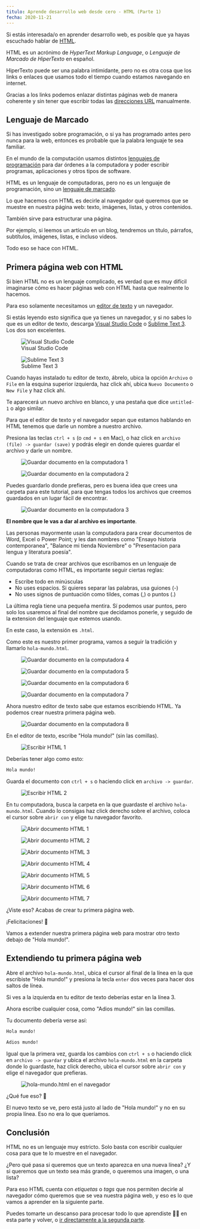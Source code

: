 ```yaml
---
titulo: Aprende desarrollo web desde cero - HTML (Parte 1)
fecha: 2020-11-21
---
```

<!-- Excerpt inicio -->
Si estás interesada/o en aprender desarrollo web, es posible que ya hayas escuchado hablar de <a href="https://es.wikipedia.org/wiki/HTML" target="_blank">HTML</a>.

HTML es un acrónimo de *HyperText Markup Language*, o *Lenguaje de Marcado de HiperTexto* en español.
<!-- Excerpt fin -->

HiperTexto puede ser una palabra intimidante, pero no es otra cosa que los links o enlaces que usamos todo el tiempo cuando estamos navegando en internet.

Gracias a los links podemos enlazar distintas páginas web de manera coherente y sin tener que escribir todas las <a href="https://es.wikipedia.org/wiki/Localizador_de_recursos_uniforme" target="_blank">direcciones URL</a> manualmente.

## Lenguaje de Marcado

Si has investigado sobre programación, o si ya has programado antes pero nunca para la web, entonces es probable que la palabra lenguaje te sea familiar.

En el mundo de la computación usamos distintos <a href="https://es.wikipedia.org/wiki/Lenguaje_de_programaci%C3%B3n" target="_blank">lenguajes de programación</a> para dar órdenes a la computadora y poder escribir programas, aplicaciones y otros tipos de software.

HTML es un lenguaje de computadoras, pero no es un lenguaje de programación, sino un <a href="https://es.wikipedia.org/wiki/Lenguaje_de_marcado" target="_blank">lenguaje de marcado</a>.

Lo que hacemos con HTML es decirle al navegador qué queremos que se muestre en nuestra página web: texto, imágenes, listas, y otros contenidos.

También sirve para estructurar una página.

Por ejemplo, si leemos un artículo en un blog, tendremos un título, párrafos, subtítulos, imágenes, listas, e incluso videos.

Todo eso se hace con HTML.

## Primera página web con HTML

Si bien HTML no es un lenguaje complicado, es verdad que es muy difícil imaginarse cómo es hacer páginas web con HTML hasta que realmente lo hacemos.

Para eso solamente necesitamos un <a href="https://es.wikipedia.org/wiki/Editor_de_texto" target="_blank">editor de texto</a> y un navegador. 

Si estás leyendo esto significa que ya tienes un navegador, y si no sabes lo que es un editor de texto, descarga <a href="https://code.visualstudio.com/Download" target="_blank">Visual Studio Code</a> o <a href="https://www.sublimetext.com/3" target="_blank">Sublime Text 3</a>. Los dos son excelentes.

<figure>
    <img 
        src="{{ '../imagenes/aprende-desarrollo-web-desde-cero-html-parte-1/aprende-html-desde-cero-parte-1-visual-studio-code.png' | url }}" 
        alt="Visual Studio Code" 
        title="Visual Studio Code"
    >
    <figcaption>
        Visual Studio Code
    </figcaption>
</figure>

<figure>
    <img 
        src="{{ '../imagenes/aprende-desarrollo-web-desde-cero-html-parte-1/aprende-html-desde-cero-parte-1-sublime-text-3.png' | url }}" 
        alt="Sublime Text 3" 
        title="Sublime Text 3"
    >
    <figcaption>
        Sublime Text 3
    </figcaption>
</figure>

Cuando hayas instalado tu editor de texto, ábrelo, ubica la opción `Archivo` o `File` en la esquina superior izquierda, haz click ahí, ubica `Nuevo Documento` o `New File` y haz click ahí.

Te aparecerá un nuevo archivo en blanco, y una pestaña que dice `untitled-1` o algo similar.

Para que el editor de texto y el navegador sepan que estamos hablando en HTML tenemos que darle un nombre a nuestro archivo.

Presiona las teclas `ctrl + s` (o `cmd + s` en Mac), o haz click en `archivo (file) -> guardar (save)` y podrás elegir en donde quieres guardar el archivo y darle un nombre.

<figure>
    <img 
        src="{{ '../imagenes/aprende-desarrollo-web-desde-cero-html-parte-1/aprende-html-desde-cero-parte-1-guardar-documento-1.png' | url }}" 
        alt="Guardar documento en la computadora 1" 
        title="Guardar documento en la computadora 1"
    >
</figure>

<figure>
    <img 
        src="{{ '../imagenes/aprende-desarrollo-web-desde-cero-html-parte-1/aprende-html-desde-cero-parte-1-guardar-documento-2.png' | url }}" 
        alt="Guardar documento en la computadora 2" 
        title="Guardar documento en la computadora 2"
    >
</figure>

Puedes guardarlo donde prefieras, pero es buena idea que crees una carpeta para este tutorial, para que tengas todos los archivos que creemos guardados en un lugar fácil de encontrar.

<figure>
    <img 
        src="{{ '../imagenes/aprende-desarrollo-web-desde-cero-html-parte-1/aprende-html-desde-cero-parte-1-guardar-documento-3.png' | url }}" 
        alt="Guardar documento en la computadora 3" 
        title="Guardar documento en la computadora 3"
    >
</figure>

**El nombre que le vas a dar al archivo es importante**.

Las personas mayormente usan la computadora para crear documentos de Word, Excel o Power Point; y les dan nombres como "Ensayo historia contemporanea", "Balance mi tienda Noviembre" o "Presentacion para lengua y literatura poesía".

Cuando se trata de crear archivos que escribamos en un lenguaje de computadoras como HTML, es importante seguir ciertas reglas:

* Escribe todo en minúsculas
* No uses espacios. Si quieres separar las palabras, usa guiones (-)
* No uses signos de puntuación como tildes, comas (,) o puntos (.)

La última regla tiene una pequeña mentira. Sí podemos usar puntos, pero solo los usaremos al final del nombre que decidamos ponerle, y seguido de la extension del lenguaje que estemos usando.

En este caso, la extensión es `.html`.

Como este es nuestro primer programa, vamos a seguir la tradición y llamarlo `hola-mundo.html`.

<figure>
    <img 
        src="{{ '../imagenes/aprende-desarrollo-web-desde-cero-html-parte-1/aprende-html-desde-cero-parte-1-guardar-documento-4.png' | url }}" 
        alt="Guardar documento en la computadora 4" 
        title="Guardar documento en la computadora 4"
    >
</figure>

<figure>
    <img 
        src="{{ '../imagenes/aprende-desarrollo-web-desde-cero-html-parte-1/aprende-html-desde-cero-parte-1-guardar-documento-5.png' | url }}" 
        alt="Guardar documento en la computadora 5" 
        title="Guardar documento en la computadora 5"
    >
</figure>

<figure>
    <img 
        src="{{ '../imagenes/aprende-desarrollo-web-desde-cero-html-parte-1/aprende-html-desde-cero-parte-1-guardar-documento-6.png' | url }}" 
        alt="Guardar documento en la computadora 6" 
        title="Guardar documento en la computadora 6"
    >
</figure>

<figure>
    <img 
        src="{{ '../imagenes/aprende-desarrollo-web-desde-cero-html-parte-1/aprende-html-desde-cero-parte-1-guardar-documento-7.png' | url }}" 
        alt="Guardar documento en la computadora 7" 
        title="Guardar documento en la computadora 7"
    >
</figure>

Ahora nuestro editor de texto sabe que estamos escribiendo HTML. Ya podemos crear nuestra primera página web.

<figure>
    <img 
        src="{{ '../imagenes/aprende-desarrollo-web-desde-cero-html-parte-1/aprende-html-desde-cero-parte-1-guardar-documento-8.png' | url }}" 
        alt="Guardar documento en la computadora 8" 
        title="Guardar documento en la computadora 8"
    >
</figure>

En el editor de texto, escribe "Hola mundo!" (sin las comillas).

<figure>
    <img 
        src="{{ '../imagenes/aprende-desarrollo-web-desde-cero-html-parte-1/aprende-html-desde-cero-parte-1-escribir-html-1.png' | url }}" 
        alt="Escribir HTML 1" 
        title="Escribir HTML 1"
    >
</figure>

Deberías tener algo como esto:

``` html
Hola mundo!
```

Guarda el documento con `ctrl + s` o haciendo click en `archivo -> guardar`.

<figure>
    <img 
        src="{{ '../imagenes/aprende-desarrollo-web-desde-cero-html-parte-1/aprende-html-desde-cero-parte-1-escribir-html-2.png' | url }}" 
        alt="Escribir HTML 2" 
        title="Escribir HTML 2"
    >
</figure>

En tu computadora, busca la carpeta en la que guardaste el archivo `hola-mundo.html`. Cuando lo consigas haz click derecho sobre el archivo, coloca el cursor sobre `abrir con` y elige tu navegador favorito.

<figure>
    <img 
        src="{{ '../imagenes/aprende-desarrollo-web-desde-cero-html-parte-1/aprende-html-desde-cero-parte-1-abrir-documento-html-1.png' | url }}" 
        alt="Abrir documento HTML 1" 
        title="Abrir documento HTML 1"
    >
</figure>

<figure>
    <img 
        src="{{ '../imagenes/aprende-desarrollo-web-desde-cero-html-parte-1/aprende-html-desde-cero-parte-1-abrir-documento-html-2.png' | url }}" 
        alt="Abrir documento HTML 2" 
        title="Abrir documento HTML 2"
    >
</figure>

<figure>
    <img 
        src="{{ '../imagenes/aprende-desarrollo-web-desde-cero-html-parte-1/aprende-html-desde-cero-parte-1-abrir-documento-html-3.png' | url }}" 
        alt="Abrir documento HTML 3" 
        title="Abrir documento HTML 3"
    >
</figure>

<figure>
    <img 
        src="{{ '../imagenes/aprende-desarrollo-web-desde-cero-html-parte-1/aprende-html-desde-cero-parte-1-abrir-documento-html-4.png' | url }}" 
        alt="Abrir documento HTML 4" 
        title="Abrir documento HTML 4"
    >
</figure>

<figure>
    <img 
        src="{{ '../imagenes/aprende-desarrollo-web-desde-cero-html-parte-1/aprende-html-desde-cero-parte-1-abrir-documento-html-5.png' | url }}" 
        alt="Abrir documento HTML 5" 
        title="Abrir documento HTML 5"
    >
</figure>

<figure>
    <img 
        src="{{ '../imagenes/aprende-desarrollo-web-desde-cero-html-parte-1/aprende-html-desde-cero-parte-1-abrir-documento-html-6.png' | url }}" 
        alt="Abrir documento HTML 6" 
        title="Abrir documento HTML 6"
    >
</figure>

<figure>
    <img 
        src="{{ '../imagenes/aprende-desarrollo-web-desde-cero-html-parte-1/aprende-html-desde-cero-parte-1-abrir-documento-html-7.png' | url }}" 
        alt="Abrir documento HTML 7" 
        title="Abrir documento HTML 7"
    >
</figure>

¿Viste eso? Acabas de crear tu primera página web.

¡Felicitaciones! 🥳

Vamos a extender nuestra primera página web para mostrar otro texto debajo de "Hola mundo!".

## Extendiendo tu primera página web

Abre el archivo `hola-mundo.html`, ubica el cursor al final de la línea en la que escribiste "Hola mundo!" y presiona la tecla `enter` dos veces para hacer dos saltos de línea.

Si ves a la izquierda en tu editor de texto deberías estar en la línea 3.

Ahora escribe cualquier cosa, como "Adios mundo!" sin las comillas.

Tu documento debería verse así:

``` html
Hola mundo!

Adios mundo!
```

Igual que la primera vez, guarda los cambios con `ctrl + s` o haciendo click en `archivo -> guardar` y ubica el archivo `hola-mundo.html` en la carpeta donde lo guardaste, haz click derecho, ubica el cursor sobre `abrir con` y elige el navegador que prefieras.

<figure>
    <img 
        src="{{ '../imagenes/aprende-desarrollo-web-desde-cero-html-parte-1/aprende-html-desde-cero-parte-1-1.png' | url }}" 
        alt="hola-mundo.html en el navegador" 
        title="hola-mundo.html en el navegador"
    >
</figure>

¿Qué fue eso? 💩

El nuevo texto se ve, pero está justo al lado de "Hola mundo!" y no en su propia línea. Eso no era lo que queríamos.

## Conclusión

HTML no es un lenguaje muy estricto. Solo basta con escribir cualquier cosa para que te lo muestre en el 
navegador.

¿Pero qué pasa si queremos que un texto aparezca en una nueva línea? ¿Y si queremos que un texto sea más grande, o queremos una imagen, o una lista?

Para eso HTML cuenta con *etiquetas* o *tags* que nos permiten decirle al navegador cómo queremos que se vea nuestra página web, y eso es lo que vamos a aprender en la siguiente parte.

Puedes tomarte un descanso para procesar todo lo que aprendiste 🧠✨ en esta parte y volver, o [ir directamente a la segunda parte](/tutoriales/aprende-desarrollo-web-desde-cero-html-parte-2).